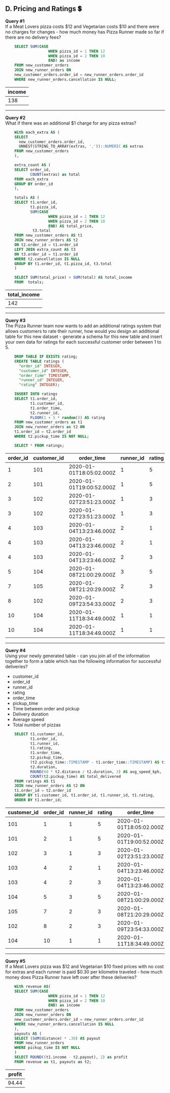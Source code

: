 ## D. Pricing and Ratings 💲

**Query #1** <br>
If a Meat Lovers pizza costs $12 and Vegetarian costs $10 and there were no charges for changes - how much money has Pizza Runner made so far if there are no delivery fees?
```sql
    SELECT SUM(CASE
                   WHEN pizza_id = 1 THEN 12 
                   WHEN pizza_id = 2 THEN 10
               	   END) as income
    FROM new_customer_orders
    JOIN new_runner_orders ON
    new_customer_orders.order_id = new_runner_orders.order_id
    WHERE new_runner_orders.cancellation IS NULL;
```
| income |
| ------ |
| 138    |

---
**Query #2** <br>
What if there was an additional $1 charge for any pizza extras?
```sql
    With each_extra AS (
    SELECT
      new_customer_orders.order_id,
      UNNEST(STRING_TO_ARRAY(extras, ','))::NUMERIC AS extras
    FROM new_customer_orders
    ),

    extra_count AS (
    SELECT order_id,
      	   COUNT(extras) as total
    FROM each_extra
    GROUP BY order_id
    ),

    totals AS (
    SELECT t1.order_id,
      	   t1.pizza_id,
      	   SUM(CASE
                   WHEN pizza_id = 1 THEN 12
                   WHEN pizza_id = 2 THEN 10
                   END) AS total_price,
      		t3.total
    FROM new_customer_orders AS t1
    JOIN new_runner_orders AS t2 
    ON t2.order_id = t1.order_id
    LEFT JOIN extra_count AS t3
    ON t3.order_id = t1.order_id
    WHERE t2.cancellation IS NULL
    GROUP BY t1.order_id, t1.pizza_id, t3.total
    )

    SELECT SUM(total_price) + SUM(total) AS total_income
    FROM  totals;
```
| total_income |
| ------------ |
| 142          |

---
**Query #3** <br>
The Pizza Runner team now wants to add an additional ratings system that allows customers to rate their runner, how would you design an additional table for this new dataset - generate a schema for this new table and insert your own data for ratings for each successful customer order between 1 to 5.
```sql
    DROP TABLE IF EXISTS rating;
    CREATE TABLE ratings (
      "order_id" INTEGER,
      "customer_id" INTEGER,
      "order_time" TIMESTAMP,
      "runner_id" INTEGER,
      "rating" INTEGER);
```
```sql
    INSERT INTO ratings
    SELECT t1.order_id,
    	   t1.customer_id,
           t1.order_time,
           t2.runner_id,
           FLOOR(1 + 5 * random()) AS rating
    FROM new_customer_orders as t1
    JOIN new_runner_orders as t2 ON
    t1.order_id = t2.order_id
    WHERE t2.pickup_time IS NOT NULL;

    SELECT * FROM ratings;
```
| order_id | customer_id | order_time               | runner_id | rating |
| -------- | ----------- | ------------------------ | --------- | ------ |
| 1        | 101         | 2020-01-01T18:05:02.000Z | 1         | 5      |
| 2        | 101         | 2020-01-01T19:00:52.000Z | 1         | 5      |
| 3        | 102         | 2020-01-02T23:51:23.000Z | 1         | 3      |
| 3        | 102         | 2020-01-02T23:51:23.000Z | 1         | 3      |
| 4        | 103         | 2020-01-04T13:23:46.000Z | 2         | 1      |
| 4        | 103         | 2020-01-04T13:23:46.000Z | 2         | 1      |
| 4        | 103         | 2020-01-04T13:23:46.000Z | 2         | 3      |
| 5        | 104         | 2020-01-08T21:00:29.000Z | 3         | 5      |
| 7        | 105         | 2020-01-08T21:20:29.000Z | 2         | 3      |
| 8        | 102         | 2020-01-09T23:54:33.000Z | 2         | 3      |
| 10       | 104         | 2020-01-11T18:34:49.000Z | 1         | 1      |
| 10       | 104         | 2020-01-11T18:34:49.000Z | 1         | 1      |

---
**Query #4** <br>
Using your newly generated table - can you join all of the information together to form a table which has the following information for successful deliveries?
- customer_id
- order_id
- runner_id
- rating
- order_time
- pickup_time
- Time between order and pickup
- Delivery duration
- Average speed
- Total number of pizzas
```sql
    SELECT t1.customer_id,
    	   t1.order_id,
           t1.runner_id,
           t1.rating,
           t1.order_time,
           t2.pickup_time,
           (t2.pickup_time::TIMESTAMP - t1.order_time::TIMESTAMP) AS time_diff,
           t2.duration,
           ROUND(60 * t2.distance / t2.duration, 2) AS avg_speed_kph,
           COUNT(t2.pickup_time) AS total_delivered
    FROM ratings AS t1
    JOIN new_runner_orders AS t2 ON 
    t1.order_id = t2.order_id
    GROUP BY t1.customer_id, t1.order_id, t1.runner_id, t1.rating, 					t1.order_time, t2.pickup_time, t2.duration, t2.distance
    ORDER BY t1.order_id;
```
| customer_id | order_id | runner_id | rating | order_time               | pickup_time              | time_diff       | duration | avg_speed_kph | total_delivered |
| ----------- | -------- | --------- | ------ | ------------------------ | ------------------------ | --------------- | -------- | ------------- | --------------- |
| 101         | 1        | 1         | 5      | 2020-01-01T18:05:02.000Z | 2020-01-01T18:15:34.000Z | [object Object] | 32       | 37.50         | 1               |
| 101         | 2        | 1         | 5      | 2020-01-01T19:00:52.000Z | 2020-01-01T19:10:54.000Z | [object Object] | 27       | 44.44         | 1               |
| 102         | 3        | 1         | 3      | 2020-01-02T23:51:23.000Z | 2020-01-03T00:12:37.000Z | [object Object] | 20       | 40.20         | 2               |
| 103         | 4        | 2         | 1      | 2020-01-04T13:23:46.000Z | 2020-01-04T13:53:03.000Z | [object Object] | 40       | 35.10         | 2               |
| 103         | 4        | 2         | 3      | 2020-01-04T13:23:46.000Z | 2020-01-04T13:53:03.000Z | [object Object] | 40       | 35.10         | 1               |
| 104         | 5        | 3         | 5      | 2020-01-08T21:00:29.000Z | 2020-01-08T21:10:57.000Z | [object Object] | 15       | 40.00         | 1               |
| 105         | 7        | 2         | 3      | 2020-01-08T21:20:29.000Z | 2020-01-08T21:30:45.000Z | [object Object] | 25       | 60.00         | 1               |
| 102         | 8        | 2         | 3      | 2020-01-09T23:54:33.000Z | 2020-01-10T00:15:02.000Z | [object Object] | 15       | 93.60         | 1               |
| 104         | 10       | 1         | 1      | 2020-01-11T18:34:49.000Z | 2020-01-11T18:50:20.000Z | [object Object] | 10       | 60.00         | 2               |

---
**Query #5** <br>
If a Meat Lovers pizza was $12 and Vegetarian $10 fixed prices with no cost for extras and each runner is paid $0.30 per kilometre traveled - how much money does Pizza Runner have left over after these deliveries?
```sql
    With revenue AS(
    SELECT SUM(CASE
                   WHEN pizza_id = 1 THEN 12 
                   WHEN pizza_id = 2 THEN 10
               	   END) as income
    FROM new_customer_orders
    JOIN new_runner_orders ON
    new_customer_orders.order_id = new_runner_orders.order_id
    WHERE new_runner_orders.cancellation IS NULL
    ),
    payouts AS (
    SELECT (SUM(distance) * .30) AS payout
    FROM new_runner_orders
    WHERE pickup_time IS NOT NULL
    )
    SELECT ROUND((t1.income - t2.payout), 2) as profit
    FROM revenue as t1, payouts as t2;
```
| profit |
| ------ |
| 94.44  |
